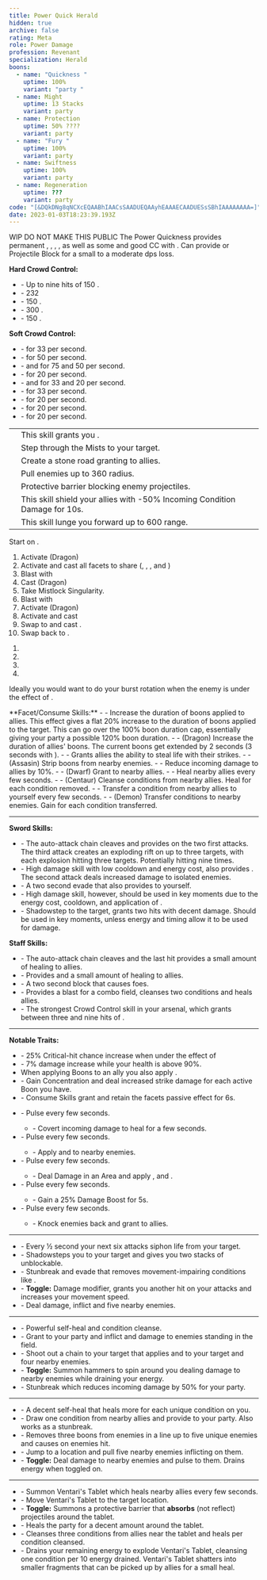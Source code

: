 ```yaml
---
title: Power Quick Herald
hidden: true
archive: false
rating: Meta
role: Power Damage
profession: Revenant
specialization: Herald
boons:
  - name: "Quickness "
    uptime: 100%
    variant: "party "
  - name: Might
    uptime: 13 Stacks
    variant: party
  - name: Protection
    uptime: 50% ????
    variant: party
  - name: "Fury "
    uptime: 100%
    variant: party
  - name: Swiftness
    uptime: 100%
    variant: party
  - name: Regeneration
    uptime: ???
    variant: party
code: "[&DQkDNg8qNCXcEQAABhIAACsSAADUEQAAyhEAAAECAADUESsSBhIAAAAAAAA=]"
date: 2023-01-03T18:23:39.193Z
---
```


WIP DO NOT MAKE THIS PUBLIC
The Power Quickness <Specialization name="Herald"/> provides permanent <Boon name="Quickness"/>, <Boon name="Fury"/>, <Boon name="Protection"/>, <Boon name="Swiftness"/>, <Boon name="Regeneration"/> as well as some <Boon name="Might"/> and good CC with <Skill name="Surge of the mists"/>. Can provide <Boon name="Stability"/> or Projectile Block for a small to a moderate dps loss.

<Divider text="Equipment"/>
<CharacterWithAr>
<Character title="" gear='{"attributes":{"profession":"Revenant","specialization":"Herald","data":{"Health":22574,"Armor":2496,"Power":3872,"Precision":1949,"Toughness":1225,"Vitality":1460,"Ferocity":1244,"Condition Damage":500,"Expertise":0,"Concentration":385,"Healing Power":0,"Agony Resistance":150,"Condition Duration":0,"Boon Duration":0.25666666666666665,"Critical Chance":1.001904761904762,"Critical Damage":2.3293333333333335,"Power Coefficient":2821,"Power2 Coefficient":0,"Burning Coefficient":1.44,"Bleeding Coefficient":0,"Poison Coefficient":0,"Torment Coefficient":0,"Confusion Coefficient":0,"Flat DPS":0,"Maximum Health":0.10000000000000009,"Siphon Base Coefficient":139.75,"Effective Power":33494.38653086736,"NonCrit Effective Power":14379.387463165724,"Power DPS":36383.390220861314,"Power2 DPS":0,"Siphon DPS":164.20625,"Bleeding Damage":86.125,"Bleeding Stacks":0,"Bleeding DPS":0,"Burning Damage":345.328125,"Burning Stacks":1.44,"Burning DPS":497.2725,"Confusion Damage":108.153125,"Confusion Stacks":0,"Confusion DPS":0,"Poison Damage":105.171875,"Poison Stacks":0,"Poison DPS":0,"Torment Damage":127.19999999999999,"Torment Stacks":0,"Torment DPS":0,"Damage":37044.86897086132,"Effective Health":112128764.17910449,"Survivability":57004.96399547763,"Effective Healing":390,"Healing":390}},"armor":{"weight":"Heavy","helmAffix":"Berserker","helmRuneId":24836,"helmRune":"Scholar","helmRuneCount":6,"helmInfusionId":37131,"shouldersAffix":"Berserker","shouldersRuneId":24836,"shouldersRune":"Scholar","shouldersRuneCount":6,"shouldersInfusionId":37131,"coatAffix":"Berserker","coatRuneId":24836,"coatRune":"Scholar","coatRuneCount":6,"coatInfusionId":37131,"glovesAffix":"Berserker","glovesRuneId":24836,"glovesRune":"Scholar","glovesRuneCount":6,"glovesInfusionId":37131,"leggingsAffix":"Berserker","leggingsRuneId":24836,"leggingsRune":"Scholar","leggingsRuneCount":6,"leggingsInfusionId":37131,"bootsAffix":"Diviner","bootsRuneId":24836,"bootsRune":"Scholar","bootsRuneCount":6,"bootsInfusionId":37131},"weapon":{"weapon1MainId":30699,"weapon1MainType":"Sword","weapon1MainSigil1Id":24615,"weapon1MainAffix":"Berserker","weapon1MainInfusion1Id":37131,"weapon1OffId":30699,"weapon1OffType":"Sword","weapon1OffSigilId":24868,"weapon1OffAffix":"Berserker","weapon1OffInfusionId":37131,"weapon2MainId":30698,"weapon2MainType":"Staff","weapon2MainSigil1Id":24615,"weapon2MainAffix":"Berserker","weapon2MainInfusion1Id":37131,"weapon2MainInfusion2Id":37131,"weapon2MainSigil2Id":24868},"backAndTrinket":{"backItemAffix":"Berserker","backItemInfusion1Id":37131,"backItemInfusion2Id":37131,"amuletAffix":"Berserker","ring1Affix":"Berserker","ring1Infusion1Id":37131,"ring1Infusion2Id":37131,"ring1Infusion3Id":37131,"ring2Affix":"Berserker","ring2Infusion1Id":37131,"ring2Infusion2Id":37131,"ring2Infusion3Id":37131,"accessory1Affix":"Berserker","accessory1InfusionId":37131,"accessory2Affix":"Berserker","accessory2InfusionId":37131},"consumables":{"foodId":91805,"utilityId":77569},"skills":{"healId":"","utility1Id":"","utility2Id":"","utility3Id":"","eliteId":""},"assumedBuffs":{"value":[{"id":"might","type":"Boon"},{"id":"fury","type":"Boon"},{"id":"protection","type":"Boon"},{"id":"vulnerability","type":"Condition"},{"id":"jade-bot","gw2id":96613,"type":"Item"},{"id":"omnipotion","gw2id":79722,"type":"Item"}]},"traits":{"selection":[[1767,1765,1800],[1761,1774,1719],[1806,1738,1772]],"lines":[15,3,52]}}'>

</Character>

<Character title="" gear='{"attributes":{"profession":"Revenant","specialization":"Herald","data":{"Health":23762,"Armor":2604,"Power":3880,"Precision":1961,"Toughness":1333,"Vitality":1568,"Ferocity":1256,"Condition Damage":500,"Expertise":0,"Concentration":453,"Healing Power":0,"Agony Resistance":222,"Condition Duration":0,"Boon Duration":0.302,"Critical Chance":1.0076190476190476,"Critical Damage":2.3373333333333335,"Power Coefficient":2821,"Power2 Coefficient":0,"Burning Coefficient":1.44,"Bleeding Coefficient":0,"Poison Coefficient":0,"Torment Coefficient":0,"Confusion Coefficient":0,"Flat DPS":0,"Maximum Health":0.10000000000000009,"Siphon Base Coefficient":139.75,"Effective Power":33678.862584354865,"NonCrit Effective Power":14409.096941395406,"Power DPS":36583.77795551216,"Power2 DPS":0,"Siphon DPS":164.20625,"Bleeding Damage":86.125,"Bleeding Stacks":0,"Bleeding DPS":0,"Burning Damage":345.328125,"Burning Stacks":1.44,"Burning DPS":497.2725,"Confusion Damage":108.153125,"Confusion Stacks":0,"Confusion DPS":0,"Poison Damage":105.171875,"Poison Stacks":0,"Poison DPS":0,"Torment Damage":127.19999999999999,"Torment Stacks":0,"Torment DPS":0,"Damage":37245.25670551216,"Effective Health":123136811.94029853,"Survivability":62601.3278801721,"Effective Healing":390,"Healing":390}},"armor":{"weight":"Heavy","helmAffix":"Berserker","helmRuneId":24836,"helmRune":"Scholar","helmRuneCount":6,"helmInfusionId":37131,"shouldersAffix":"Berserker","shouldersRuneId":24836,"shouldersRune":"Scholar","shouldersRuneCount":6,"shouldersInfusionId":37131,"coatAffix":"Berserker","coatRuneId":24836,"coatRune":"Scholar","coatRuneCount":6,"coatInfusionId":37131,"glovesAffix":"Berserker","glovesRuneId":24836,"glovesRune":"Scholar","glovesRuneCount":6,"glovesInfusionId":37131,"leggingsAffix":"Berserker","leggingsRuneId":24836,"leggingsRune":"Scholar","leggingsRuneCount":6,"leggingsInfusionId":37131,"bootsAffix":"Berserker","bootsRuneId":24836,"bootsRune":"Scholar","bootsRuneCount":6,"bootsInfusionId":37131},"weapon":{"weapon1MainId":30699,"weapon1MainType":"Sword","weapon1MainSigil1Id":24615,"weapon1MainAffix":"Berserker","weapon1MainInfusion1Id":37131,"weapon1OffId":30699,"weapon1OffType":"Sword","weapon1OffSigilId":24868,"weapon1OffAffix":"Berserker","weapon1OffInfusionId":37131,"weapon2MainId":30698,"weapon2MainType":"Staff","weapon2MainSigil1Id":24615,"weapon2MainAffix":"Berserker","weapon2MainInfusion1Id":37131,"weapon2MainInfusion2Id":37131,"weapon2MainSigil2Id":24868},"backAndTrinket":{"backItemAffix":"Berserker","backItemInfusion1Id":37131,"backItemInfusion2Id":37131,"amuletAffix":"Berserker","ring1Affix":"Berserker","ring1Infusion1Id":37131,"ring1Infusion2Id":37131,"ring1Infusion3Id":37131,"ring2Affix":"Berserker","ring2Infusion1Id":37131,"ring2Infusion2Id":37131,"ring2Infusion3Id":37131,"accessory1Affix":"Berserker","accessory1InfusionId":37131,"accessory2Affix":"Berserker","accessory2InfusionId":37131},"consumables":{"foodId":91805,"utilityId":77569},"skills":{"healId":"","utility1Id":"","utility2Id":"","utility3Id":"","eliteId":""},"assumedBuffs":{"value":[{"id":"might","type":"Boon"},{"id":"fury","type":"Boon"},{"id":"protection","type":"Boon"},{"id":"vulnerability","type":"Condition"},{"id":"jade-bot","gw2id":96613,"type":"Item"},{"id":"omnipotion","gw2id":79722,"type":"Item"}]},"traits":{"selection":[[1767,1765,1800],[1761,1774,1719],[1806,1738,1772]],"lines":[15,3,52]}}'>

</Character>

</CharacterWithAr>

<Divider text="Build"/>
<Grid>
<GridItem sm="8">
<Traits traits1="Devastation" traits1Selected="Unsuspecting Strikes,Notoriety,Swift Termination" traits2="Invocation" traits2Selected="Rising Tide,Spirit Boon, Roiling Mists" traits3="Herald" traits3Selected="Elder's Respite, Shared Empowerment, Draconic Echo"/>

<Card title="Defiance Bar">

**Hard Crowd Control:**

- <Skill name="Surge of the Mists"/> - Up to nine hits of 150 <Control name="Knockback"/>.
- <Skill name="Chaotic Release"/> - 232 <Control name="Launch"/>
- <Skill name="Energy Expulsion"/> - 150 <Control name="Knockback"/>.
- <Skill name="Jade Winds"/> - 300 <Control name="Stun"/>.
- <Skill name="Call to Anguish"/> - 150 <Control name="Pull"/>.

**Soft Crowd Control:**

- <Skill name="Chilling Isolation"/> - <Condition name="Chilled"/> for 33 per second.
- <Skill name="Shackling Wave"/> - <Condition name="Immobile"/> for 50 per second.
- <Skill name="Forced Engagement"/> - <Condition name="Taunt"/> and <Condition name="Slow"/> for 75 and 50 per second.
- <Skill name="Gaze of Darkness"/> - <Condition name="Blinded"/> for 20 per second.
- <Skill name="Elemental Blast"/> - <Condition name="Chilled"/> and <Condition name="Weakness"/> for 33 and 20 per second.
- <Skill name="Banish Enchantment"/> - <Condition name="Chilled"/> for 33 per second.
- <Skill name="Warding Rift"/> - <Condition name="Blinded"/> for 20 per second.
- <Skill name="Inspiring Reinforcement"/> - <Condition name="Weakness"/> for 20 per second.
- <Skill name="Mender's Rebuke"/> - <Condition name="Weakness"/> for 20 per second.

</Card>
</GridItem>
<GridItem sm="4">

<Card title="Situational Skills">

|                                                                |                                                                                                              |
| -------------------------------------------------------------- | ------------------------------------------------------------------------------------------------------------ |
| <Skill id="28075" size="big" disableText/>                     | This <Specialization name="Herald"/> skill grants you <Effect name="Superspeed"/>.                           |
| <Skill name="Phase Traversal" size="big" disableText/>         | Step through the Mists to your target.                                                                       |
| <Skill name="Inspiring Reinforcement" size="big" disableText/> | Create a stone road granting <Boon name="Stability"/> to allies.                                             |
| <Skill name="Call to Anguish" size="big" disableText/>         | Pull enemies up to 360 radius.                                                                               |
| <Skill name="Protective Solace" size="big" disableText/>       | Protective barrier blocking enemy projectiles.                                                               |
| <Skill name="Breakrazor's Bastion" size="big" disableText/>    | This <Specialization name="Renegade"/> skill shield your allies with -50% Incoming Condition Damage for 10s. |
| <Skill name="Nomad's Advance" size="big" disableText/>         | This <Specialization name="Vindicator"/> skill lunge you forward up to 600 range.                            |

</Card>
</GridItem>
<GridItem sm="8">
<Card title="Precasting">

Start on <Skill name="Legendary Dragon Stance"/>.

1. Activate <Skill name="Facet of Nature"/> (Dragon)
2. Activate and cast all facets to share <Boon name="Quickness"/> (<Skill name="Infuse Light"/>, <Skill name="Gaze of Darkness"/>, <Skill name="Elemental Blast"/>, <Skill name="Burst of Strength"/> and <Skill name="Chaotic Release"/>)
3. Blast <Boon name="Might"/> with <Skill name="Renewing Wave"/>
4. Cast <Skill name="True Nature"/> (Dragon)
5. Take Mistlock Singularity.
6. Blast <Boon name="Might"/> with <Skill name="Renewing Wave"/>
7. Activate <Skill name="Facet of Nature"/> (Dragon)
8. Activate and cast <Skill name="Infuse Light"/>
9. Swap to <Skill name="Legendary Assassin Stance"/> and cast <Skill name="Enchanted Daggers"/>.
10. Swap back to <Skill name="Legendary Dragon Stance"/>.

</Card>
</GridItem>

<GridItem sm="4">
<Card title="Burst Rotation">

1.  <Skill name="Burst of Strength"/>
1.  <Skill name="Chilling Isolation"/>
1.  <Skill name="Shackling Wave"/>
1.  <Skill name="Deathstrike"/>

Ideally you would want to do your burst rotation when the enemy is under the effect of <Effect name="Exposed"/>.

</Card>
</GridItem>
</Grid>

<Divider text="Details"/>
<Grid>
<GridItem sm="12">
<Card title="Abilities">
**Facet/Consume Skills:**
- <Skill name="facetofnature" /> - Increase the duration of boons applied to allies. This effect gives a flat 20% increase to the duration of boons applied to the target. This can go over the 100% boon duration cap, essentially giving your party a possible 120% boon duration.
  - <Skill name="truenature" /> - (Dragon)  Increase the duration of allies' boons. The current boons get extended by 2 seconds (3 seconds with <Trait name="Core Value"/>).
- <Skill name="facetofnature" /> - Grants allies the ability to steal life with their strikes.
  - <Skill name="truenature" /> - (Assasin) Strip boons from nearby enemies. 
- <Skill name="facetofnature" /> - Reduce incoming damage to allies by 10%. 
  - <Skill name="truenature" /> - (Dwarf) Grant <Boon name="Stability"/> to nearby allies. 
- <Skill name="facetofnature" /> - Heal nearby allies every few seconds.
  - <Skill name="truenature" /> - (Centaur) Cleanse conditions from nearby allies. Heal for each condition removed.
- <Skill name="facetofnature" /> - Transfer a condition from nearby allies to yourself every few seconds.
  - <Skill name="truenature" /> - (Demon) Transfer conditions to nearby enemies. Gain <Boon name="Might"/> for each condition transferred.

---

**Sword Skills:**

- <Skill name="Preparation Thrust"/> - The auto-attack chain cleaves and provides <Condition name="Vulnerability"/> on the two first attacks. The third attack creates an exploding rift on up to three targets, with each explosion hitting three targets. Potentially hitting nine times.
- <Skill name="Chilling Isolation"/> - High damage skill with low cooldown and energy cost, also provides <Condition name="Chilled"/>. The second attack deals increased damage to isolated enemies.
- <Skill name="Unrelenting Assault"/> - A two second evade that also provides <Boon name="Might"/> to yourself.
- <Skill name="Shackling Wave"/> - High damage skill, however, should be used in key moments due to the energy cost, cooldown, and application of <Condition name="Vulnerability"/>.
- <Skill name="Death strike"/> - Shadowstep to the target, grants two hits with decent damage. Should be used in key moments, unless energy and timing allow it to be used for damage.

**Staff Skills:**

- <Skill name="Rapid Swipe"/> - The auto-attack chain cleaves and the last hit provides a small amount of healing to allies.
- <Skill name="Menders Rebuke"/> - Provides <Condition name="Weakness"/> and a small amount of healing to allies.
- <Skill name="Warding Rift"/> - A two second block that causes <Condition name="Blinded"/> foes.
- <Skill name="Renewing Wave"/> - Provides a blast for a combo field, cleanses two conditions and heals allies.
- <Skill name="Surge of the Mists"/> - The strongest Crowd Control skill in your arsenal, which grants between three and nine hits of <Control name="Knockback"/>.

---

**Notable Traits:**

- <Trait name="roilingmists" /> - 25% Critical-hit chance increase when under the effect of <Boon name="Fury" />
- <Trait name="Rising Tide"/> - 7% damage increase while your health is above 90%.
- <Trait name="sharedempowerment" /> When applying Boons to an ally you also apply <Boon name="Might" />.
- <Trait name="reinforcedpotency" /> - Gain Concentration and deal increased strike damage for each active Boon you have.
- <Trait name="draconicecho" /> - Consume Skills grant <Boon name="Quickness" /> and retain the facets passive effect for 6s.

</Card>
</GridItem>

</Grid>

<Grid>
<GridItem sm="12">
<Card title="Legends">

**<Skill name="Legendary Dragon Stance"/>**

- <Skill name="facetoflight" /> - Pulse <Boon name="Regeneration" /> every few seconds.
  - <Skill name="infuselight" /> - Covert incoming damage to heal for a few seconds.
- <Skill name="facetofdarkness" /> - Pulse <Boon name="Fury" /> every few seconds.
  - <Skill name="gazeofdarkness"/> - Apply <Condition name="Blinded" /> and <Effect name="Revealed" /> to nearby enemies.
- <Skill name="facetofelements" /> - Pulse <Boon name="Swiftness" /> every few seconds.
  - <Skill name="elementalblast" /> - Deal Damage in an Area and apply <Condition name="Burning" />, <Condition name="Chilled" /> and <Condition name="Weakness" />.
- <Skill name="facetofstrength" /> - Pulse <Boon name="Might" /> every few seconds.
  - <Skill name="burstofstrength" /> - Gain a 25% Damage Boost for 5s.
- <Skill name="facetofchaos" /> - Pulse <Boon name="Protection" /> every few seconds.
  - <Skill name="chaoticrelease" /> - Knock enemies back and grant <Effect name="Superspeed" /> to allies.

---

**<Skill name="Legendary Assassin Stance"/>**

- <Skill name="Enchanted Daggers"/> - Every ½ second your next six attacks siphon life from your target.
- <Skill name="Phase Traversal"/> - Shadowsteps you to your target and gives you two stacks of unblockable.
- <Skill name="Riposting Shadows"/> - Stunbreak and evade that removes movement-impairing conditions like <Condition name="Crippled"/>.
- <Skill name="Impossible Odds"/> - **Toggle:** Damage modifier, grants you another hit on your attacks and increases your movement speed.
- <Skill name="Jade Winds"/> - Deal damage, inflict <Condition name="Vulnerability"/> and <Control name="Stun"/> five nearby enemies.

---

**<Skill name="Legendary Dwarf Stance"/>**

- <Skill name="Soothing Stone"/> - Powerful self-heal and condition cleanse.
- <Skill name="Inspiring Reinforcement"/> - Grant <Boon name="Stability"/> to your party and inflict <Condition name="Weakness"/> and damage to enemies standing in the field.
- <Skill name="Forced Engagement"/> - Shoot out a chain to your target that applies <Condition name="Taunt"/> and <Condition name="Slow"/> to your target and four nearby enemies.
- <Skill name="Vengeful Hammers"/> - **Toggle:** Summon hammers to spin around you dealing damage to nearby enemies while draining your energy.
- <Skill name="Rite of the Great Dwarf"/> - Stunbreak which reduces incoming damage by 50% for your party.

---

**<Skill name="Legendary Demon Stance"/>**

- <Skill name="Empowering Misery"/> - A decent self-heal that heals more for each unique condition on you.
- <Skill name="Pain Absorption"/> - Draw one condition from nearby allies and provide <Boon name="Resistance"/> to your party. Also works as a stunbreak.
- <Skill name="Banish Enchantment"/> - Removes three boons from enemies in a line up to five unique enemies and causes <Condition name="Chilled"/> on enemies hit.
- <Skill name="Call to Anguish"/> - Jump to a location and pull five nearby enemies inflicting <Condition name="Chilled"/> on them.
- <Skill name="Embrace the Darkness"/> - **Toggle:** Deal damage to nearby enemies and pulse <Condition name="Torment"/> to them. Drains energy when toggled on.

---

**<Skill name="Legendary Centaur Stance"/>**

- <Skill name="Project Tranquility"/> - Summon Ventari's Tablet which heals nearby allies every few seconds.
- <Skill name="Ventaris Will"/> - Move Ventari's Tablet to the target location.
- <Skill name="Protective Solace"/> - **Toggle:** Summons a protective barrier that **absorbs** (not reflect) projectiles around the tablet.
- <Skill name="Natural Harmony"/> - Heals the party for a decent amount around the tablet.
- <Skill name="Purifying Essence"/> - Cleanses three conditions from allies near the tablet and heals per condition cleansed.
- <Skill name="Energy Expulsion"/> - Drains your remaining energy to explode Ventari's Tablet, cleansing one condition per 10 energy drained. Ventari's Tablet shatters into smaller fragments that can be picked up by allies for a small heal.

</Card>
</GridItem>

<GridItem sm="12">

</GridItem>
</Grid>
